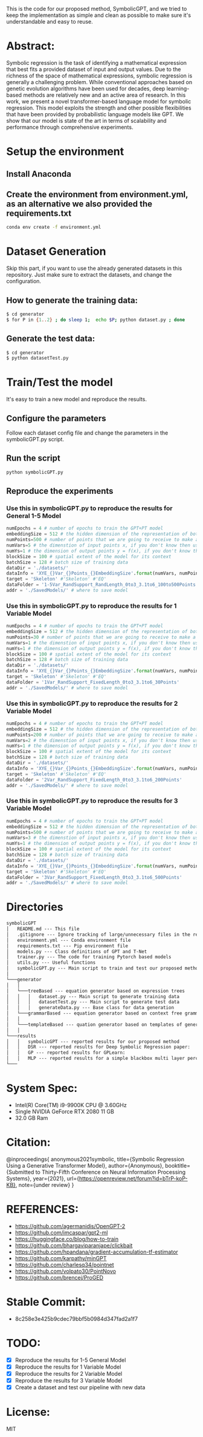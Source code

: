 
This is the code for our proposed method, SymbolicGPT, and we tried to keep the implementation as simple and clean as possible to make sure it's understandable and easy to reuse. 

# Abstract:
Symbolic regression is the task of identifying a mathematical expression that best fits a provided dataset of input and output values. Due to the richness of the space of mathematical expressions, symbolic regression is generally a challenging problem. While conventional approaches based on genetic evolution algorithms have been used for decades, deep learning-based methods are relatively new and an active area of research. In this work, we present a novel transformer-based language model for symbolic regression. This model exploits the strength and other possible flexibilities that have been provided by probabilistic language models like GPT. We show that our model is state of the art in terms of scalability and performance through comprehensive experiments.

# Setup the environment
## Install Anaconda
## Create the environment from environment.yml, as an alternative we also provided the requirements.txt
```bash
conda env create -f environment.yml
```

# Dataset Generation

Skip this part, if you want to use the already generated datasets in this repository. Just make sure to extract the datasets, and change the configuration.

## How to generate the training data:
```bash
$ cd generator
$ for P in {1..2} ; do sleep 1;  echo $P; python dataset.py ; done
```

## Generate the test data:
```bash
$ cd generator
$ python datasetTest.py
```

# Train/Test the model

It's easy to train a new model and reproduce the results.

## Configure the parameters

Follow each dataset config file and change the parameters in the symbolicGPT.py script. 

## Run the script
```bash
python symbolicGPT.py
```

## Reproduce the experiments
### Use this in symbolicGPT.py to reproduce the results for General 1-5 Model
```python
numEpochs = 4 # number of epochs to train the GPT+PT model
embeddingSize = 512 # the hidden dimension of the representation of both GPT and PT
numPoints=500 # number of points that we are going to receive to make a prediction about f given x and y, if you don't know then use the maximum
numVars=5 # the dimenstion of input points x, if you don't know then use the maximum
numYs=1 # the dimension of output points y = f(x), if you don't know then use the maximum
blockSize = 100 # spatial extent of the model for its context
batchSize = 128 # batch size of training data
dataDir = './datasets/'
dataInfo = 'XYE_{}Var_{}Points_{}EmbeddingSize'.format(numVars, numPoints, embeddingSize)
target = 'Skeleton' #'Skeleton' #'EQ'
dataFolder = '1-5Var_RandSupport_RandLength_0to3_3.1to6_100to500Points'
addr = './SavedModels/' # where to save model
```
### Use this in symbolicGPT.py to reproduce the results for 1 Variable Model
```python
numEpochs = 4 # number of epochs to train the GPT+PT model
embeddingSize = 512 # the hidden dimension of the representation of both GPT and PT
numPoints=30 # number of points that we are going to receive to make a prediction about f given x and y, if you don't know then use the maximum
numVars=1 # the dimenstion of input points x, if you don't know then use the maximum
numYs=1 # the dimension of output points y = f(x), if you don't know then use the maximum
blockSize = 100 # spatial extent of the model for its context
batchSize = 128 # batch size of training data
dataDir = './datasets/'
dataInfo = 'XYE_{}Var_{}Points_{}EmbeddingSize'.format(numVars, numPoints, embeddingSize)
target = 'Skeleton' #'Skeleton' #'EQ'
dataFolder = '1Var_RandSupport_FixedLength_0to3_3.1to6_30Points'
addr = './SavedModels/' # where to save model
```

### Use this in symbolicGPT.py to reproduce the results for 2 Variable Model
```python
numEpochs = 4 # number of epochs to train the GPT+PT model
embeddingSize = 512 # the hidden dimension of the representation of both GPT and PT
numPoints=200 # number of points that we are going to receive to make a prediction about f given x and y, if you don't know then use the maximum
numVars=2 # the dimenstion of input points x, if you don't know then use the maximum
numYs=1 # the dimension of output points y = f(x), if you don't know then use the maximum
blockSize = 100 # spatial extent of the model for its context
batchSize = 128 # batch size of training data
dataDir = './datasets/'
dataInfo = 'XYE_{}Var_{}Points_{}EmbeddingSize'.format(numVars, numPoints, embeddingSize)
target = 'Skeleton' #'Skeleton' #'EQ'
dataFolder = '2Var_RandSupport_FixedLength_0to3_3.1to6_200Points'
addr = './SavedModels/' # where to save model
```

### Use this in symbolicGPT.py to reproduce the results for 3 Variable Model
```python
numEpochs = 4 # number of epochs to train the GPT+PT model
embeddingSize = 512 # the hidden dimension of the representation of both GPT and PT
numPoints=500 # number of points that we are going to receive to make a prediction about f given x and y, if you don't know then use the maximum
numVars=3 # the dimenstion of input points x, if you don't know then use the maximum
numYs=1 # the dimension of output points y = f(x), if you don't know then use the maximum
blockSize = 100 # spatial extent of the model for its context
batchSize = 128 # batch size of training data
dataDir = './datasets/'
dataInfo = 'XYE_{}Var_{}Points_{}EmbeddingSize'.format(numVars, numPoints, embeddingSize)
target = 'Skeleton' #'Skeleton' #'EQ'
dataFolder = '3Var_RandSupport_FixedLength_0to3_3.1to6_500Points'
addr = './SavedModels/' # where to save model
```

# Directories
```Diff
symbolicGPT
│   README.md --- This file
│   .gitignore --- Ignore tracking of large/unnecessary files in the repo
│   environment.yml --- Conda environment file
│   requirements.txt --- Pip environment file
│   models.py --- Class definitions of GPT and T-Net
│   trainer.py --- The code for training Pytorch based models
│   utils.py --- Useful functions
│   symbolicGPT.py --- Main script to train and test our proposed method
│
└───generator
│   │   
│   └───treeBased --- equation generator based on expression trees
│   │   │   dataset.py --- Main script to generate training data
│   │   │   datasetTest.py --- Main script to generate test data
│   │   │   generateData.py --- Base class for data generation
│   └───grammarBased --- equation generator based on context free grammar
│   │
│   └───templateBased --- quation generator based on templates of general equations
│   │
└───results
│   │   symbolicGPT --- reported results for our proposed method
│   │   DSR --- reported results for Deep Symbolic Regression paper: 
│   │   GP --- reported results for GPLearn: 
│   │   MLP --- reported results for a simple blackbox multi layer perceptron
└───
```

# System Spec:
- Intel(R) Core(TM) i9-9900K CPU @ 3.60GHz
- Single NVIDIA GeForce RTX 2080 11 GB
- 32.0 GB Ram

# Citation:
@inproceedings{
anonymous2021symbolic,
title={Symbolic Regression Using a Generative Transformer Model},
author={Anonymous},
booktitle={Submitted to Thirty-Fifth Conference on Neural Information Processing Systems},
year={2021},
url={https://openreview.net/forum?id=bTrP-koP-KB},
note={under review}
}

# REFERENCES: 
- https://github.com/agermanidis/OpenGPT-2
- https://github.com/imcaspar/gpt2-ml
- https://huggingface.co/blog/how-to-train
- https://github.com/bhargaviparanjape/clickbait
- https://github.com/hpandana/gradient-accumulation-tf-estimator
- https://github.com/karpathy/minGPT
- https://github.com/charlesq34/pointnet
- https://github.com/volpato30/PointNovo
- https://github.com/brencej/ProGED

# Stable Commit:
- 8c258e3e425b9cdec79bbf5b0984d347fad2a1f7

# TODO: 
- [x] Reproduce the results for 1-5 General Model
- [x] Reproduce the results for 1 Variable Model
- [x] Reproduce the results for 2 Variable Model
- [x] Reproduce the results for 3 Variable Model
- [X] Create a dataset and test our pipeline with new data

# License:
MIT